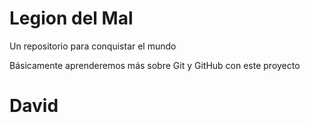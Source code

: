 # Legion del Mal
Un repositorio para conquistar el mundo

Básicamente aprenderemos más sobre Git y GitHub con este proyecto

# David